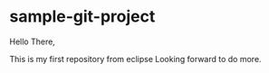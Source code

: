 # sample-git-project
Hello There,

This is my first repository from eclipse
Looking forward to do more.
